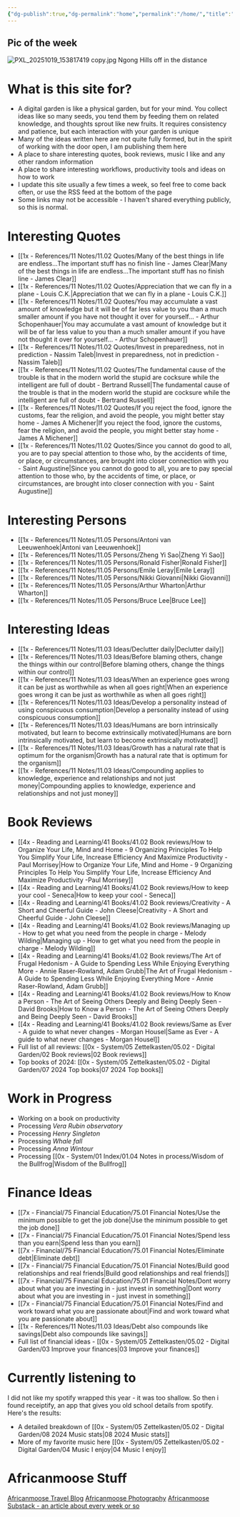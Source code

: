 ```yaml
---
{"dg-publish":true,"dg-permalink":"home","permalink":"/home/","title":"AfricanMoose Digital Garden","tags":["gardenEntry"],"dgShowFileTree":true,"created":"2025-09-21T17:55:32.953+03:00","updated":"2025-10-27T19:26:27.090+03:00"}
---
```


## Pic of the week 
![PXL_20251019_153817419 copy.jpg](/img/user/PXL_20251019_153817419%20copy.jpg)
Ngong Hills off in the distance

# What is this site for?

- A digital garden is like a physical garden, but for your mind. You collect ideas like so many seeds, you tend them by feeding them on related knowledge, and thoughts sprout like new fruits. It requires consistency and patience, but each interaction with your garden is unique
- Many of the ideas written here are not quite fully formed, but in the spirit of working with the door open, I am publishing them here
- A place to share interesting quotes, book reviews, music I like and any other random information
- A place to share interesting workflows, productivity tools and ideas on how to work
- I update this site usually a few times a week, so feel free to come back often, or use the RSS feed at the bottom of the page
- Some links may not be accessible - I haven't shared everything publicly, so this is normal.


# Interesting Quotes

- [[1x - References/11 Notes/11.02 Quotes/Many of the best things in life are endless...The important stuff has no finish line - James Clear\|Many of the best things in life are endless...The important stuff has no finish line - James Clear]]
- [[1x - References/11 Notes/11.02 Quotes/Appreciation that we can fly in a plane - Louis C.K.\|Appreciation that we can fly in a plane - Louis C.K.]]
- [[1x - References/11 Notes/11.02 Quotes/You may accumulate a vast amount of knowledge but it will be of far less value to you than a much smaller amount if you have not thought it over for yourself... - Arthur Schopenhauer\|You may accumulate a vast amount of knowledge but it will be of far less value to you than a much smaller amount if you have not thought it over for yourself... - Arthur Schopenhauer]]
- [[1x - References/11 Notes/11.02 Quotes/Invest in preparedness, not in prediction - Nassim Taleb\|Invest in preparedness, not in prediction - Nassim Taleb]]
- [[1x - References/11 Notes/11.02 Quotes/The fundamental cause of the trouble is that in the modern world the stupid are cocksure while the intelligent are full of doubt - Bertrand Russell\|The fundamental cause of the trouble is that in the modern world the stupid are cocksure while the intelligent are full of doubt - Bertrand Russell]]
- [[1x - References/11 Notes/11.02 Quotes/If you reject the food, ignore the customs, fear the religion, and avoid the people, you might better stay home - James A Michener\|If you reject the food, ignore the customs, fear the religion, and avoid the people, you might better stay home - James A Michener]]
- [[1x - References/11 Notes/11.02 Quotes/Since you cannot do good to all, you are to pay special attention to those who, by the accidents of time, or place, or circumstances, are brought into closer connection with you - Saint Augustine\|Since you cannot do good to all, you are to pay special attention to those who, by the accidents of time, or place, or circumstances, are brought into closer connection with you - Saint Augustine]]


# Interesting Persons

- [[1x - References/11 Notes/11.05 Persons/Antoni van Leeuwenhoek\|Antoni van Leeuwenhoek]]
- [[1x - References/11 Notes/11.05 Persons/Zheng Yi Sao\|Zheng Yi Sao]]
- [[1x - References/11 Notes/11.05 Persons/Ronald Fisher\|Ronald Fisher]]
- [[1x - References/11 Notes/11.05 Persons/Emile Leray\|Emile Leray]]
- [[1x - References/11 Notes/11.05 Persons/Nikki Giovanni\|Nikki Giovanni]]
- [[1x - References/11 Notes/11.05 Persons/Arthur Wharton\|Arthur Wharton]]
- [[1x - References/11 Notes/11.05 Persons/Bruce Lee\|Bruce Lee]]

# Interesting Ideas

- [[1x - References/11 Notes/11.03 Ideas/Declutter daily\|Declutter daily]]
- [[1x - References/11 Notes/11.03 Ideas/Before blaming others, change the things within our control\|Before blaming others, change the things within our control]]
- [[1x - References/11 Notes/11.03 Ideas/When an experience goes wrong it can be just as worthwhile as when all goes right\|When an experience goes wrong it can be just as worthwhile as when all goes right]]
- [[1x - References/11 Notes/11.03 Ideas/Develop a personality instead of using conspicuous consumption\|Develop a personality instead of using conspicuous consumption]]
- [[1x - References/11 Notes/11.03 Ideas/Humans are born intrinsically motivated, but learn to become extrinsically motivated\|Humans are born intrinsically motivated, but learn to become extrinsically motivated]]
- [[1x - References/11 Notes/11.03 Ideas/Growth has a natural rate that is optimum for the organism\|Growth has a natural rate that is optimum for the organism]]
- [[1x - References/11 Notes/11.03 Ideas/Compounding applies to knowledge, experience and relationships and not just money\|Compounding applies to knowledge, experience and relationships and not just money]]


# Book Reviews

- [[4x - Reading and Learning/41 Books/41.02 Book reviews/How to Organize Your Life, Mind and Home - 9 Organizing Principles To Help You Simplify Your Life, Increase Efficiency And Maximize Productivity -Paul Morrisey\|How to Organize Your Life, Mind and Home - 9 Organizing Principles To Help You Simplify Your Life, Increase Efficiency And Maximize Productivity -Paul Morrisey]]
- [[4x - Reading and Learning/41 Books/41.02 Book reviews/How to keep your cool - Seneca\|How to keep your cool - Seneca]]
- [[4x - Reading and Learning/41 Books/41.02 Book reviews/Creativity - A Short and Cheerful Guide - John Cleese\|Creativity - A Short and Cheerful Guide - John Cleese]]
- [[4x - Reading and Learning/41 Books/41.02 Book reviews/Managing up - How to get what you need from the people in charge - Melody Wilding\|Managing up - How to get what you need from the people in charge - Melody Wilding]]
- [[4x - Reading and Learning/41 Books/41.02 Book reviews/The Art of Frugal Hedonism - A Guide to Spending Less While Enjoying Everything More - Annie Raser-Rowland, Adam Grubb\|The Art of Frugal Hedonism - A Guide to Spending Less While Enjoying Everything More - Annie Raser-Rowland, Adam Grubb]]
- [[4x - Reading and Learning/41 Books/41.02 Book reviews/How to Know a Person - The Art of Seeing Others Deeply and Being Deeply Seen - David Brooks\|How to Know a Person - The Art of Seeing Others Deeply and Being Deeply Seen - David Brooks]]
- [[4x - Reading and Learning/41 Books/41.02 Book reviews/Same as Ever - A guide to what never changes - Morgan Housel\|Same as Ever - A guide to what never changes - Morgan Housel]]
- Full list of all reviews: [[0x - System/05 Zettelkasten/05.02 - Digital Garden/02 Book reviews\|02 Book reviews]]
- Top books of 2024: [[0x - System/05 Zettelkasten/05.02 - Digital Garden/07 2024 Top books\|07 2024 Top books]]

# Work in Progress

- Working on a book on productivity
- Processing _Vera Rubin  observatory_
- Processing _Henry Singleton_
- Processing _Whale fall_
- Processing _Anna Wintour_
- Processing [[0x - System/01 Index/01.04 Notes in process/Wisdom of the Bullfrog\|Wisdom of the Bullfrog]]

# Finance Ideas

- [[7x - Financial/75 Financial Education/75.01 Financial Notes/Use the minimum possible to get the job done\|Use the minimum possible to get the job done]]
- [[7x - Financial/75 Financial Education/75.01 Financial Notes/Spend less than you earn\|Spend less than you earn]]
- [[7x - Financial/75 Financial Education/75.01 Financial Notes/Eliminate debt\|Eliminate debt]]
- [[7x - Financial/75 Financial Education/75.01 Financial Notes/Build good relationships and real friends\|Build good relationships and real friends]]
- [[7x - Financial/75 Financial Education/75.01 Financial Notes/Dont worry about what you are investing in - just invest in something\|Dont worry about what you are investing in - just invest in something]]
- [[7x - Financial/75 Financial Education/75.01 Financial Notes/Find and work toward what you are passionate about\|Find and work toward what you are passionate about]]
- [[1x - References/11 Notes/11.03 Ideas/Debt also compounds like savings\|Debt also compounds like savings]]
- Full list of financial ideas - [[0x - System/05 Zettelkasten/05.02 - Digital Garden/03 Improve your finances\|03 Improve your finances]]

# Currently listening to

I did not like my spotify wrapped this year - it was too shallow. So then i found receiptify, an app that gives you old school details from spotify. Here's the results:
- A detailed breakdown of [[0x - System/05 Zettelkasten/05.02 - Digital Garden/08 2024 Music stats\|08 2024 Music stats]]
- More of my favorite music here [[0x - System/05 Zettelkasten/05.02 - Digital Garden/04 Music I enjoy\|04 Music I enjoy]]

# Africanmoose Stuff

[Africanmoose Travel Blog](https://africanmoosetravel.substack.com)
[Africanmoose Photography](http://Africanmoose.com)
[Africanmoose Substack - an article about every week or so](https://africanmoose.substack.com)
